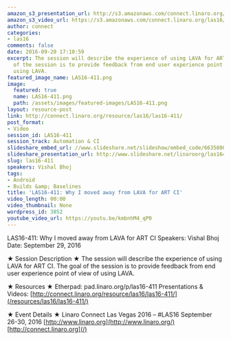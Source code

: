 ```yaml
---
amazon_s3_presentation_url: http://s3.amazonaws.com/connect.linaro.org/las16/Presentations/Thursday/LAS16-411%20-%20Why%20I%20moved%20away%20from%20LAVA%20for%20ART%20CI.pdf
amazon_s3_video_url: https://s3.amazonaws.com/connect.linaro.org/las16/Videos/Thursday/LAS16-411%20Why%20I%20moved%20away%20from%20LAVA%20for%20ART%20CI.mp4
author: connect
categories:
- las16
comments: false
date: 2016-09-20 17:10:59
excerpt: The session will describe the experience of using LAVA for ART CI. The goal
  of the session is to provide feedback from end user experience point of view of
  using LAVA.
featured_image_name: LAS16-411.png
image:
  featured: true
  name: LAS16-411.png
  path: /assets/images/featured-images/LAS16-411.png
layout: resource-post
link: http://connect.linaro.org/resource/las16/las16-411/
post_format:
- Video
session_id: LAS16-411
session_track: Automation & CI
slideshare_embed_url: //www.slideshare.net/slideshow/embed_code/66358004
slideshare_presentation_url: http://www.slideshare.net/linaroorg/las16411-why-i-moved-away-from-lava-for-art-ci
slug: las16-411
speakers: Vishal Bhoj
tags:
- Android
- Builds &amp; Baselines
title: 'LAS16-411: Why I moved away from LAVA for ART CI'
video_length: 00:00
video_thumbnail: None
wordpress_id: 3852
youtube_video_url: https://youtu.be/kmbnhM4_qP0
---
```


LAS16-411: Why I moved away from LAVA for ART CI
Speakers: Vishal Bhoj
Date: September 29, 2016

★ Session Description ★
The session will describe the experience of using LAVA for ART CI. The goal of the session is to provide feedback from end user experience point of view of using LAVA.

★ Resources ★
Etherpad: pad.linaro.org/p/las16-411
Presentations & Videos: [http://connect.linaro.org/resource/las16/las16-411/](/resources/las16/las16-411/)

★ Event Details ★
Linaro Connect Las Vegas 2016 – #LAS16
September 26-30, 2016
[http://www.linaro.org](http://www.linaro.org/)
[http://connect.linaro.org](/)